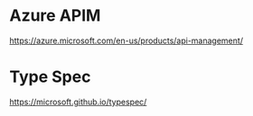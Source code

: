 # Azure APIM
https://azure.microsoft.com/en-us/products/api-management/

# Type Spec
https://microsoft.github.io/typespec/
